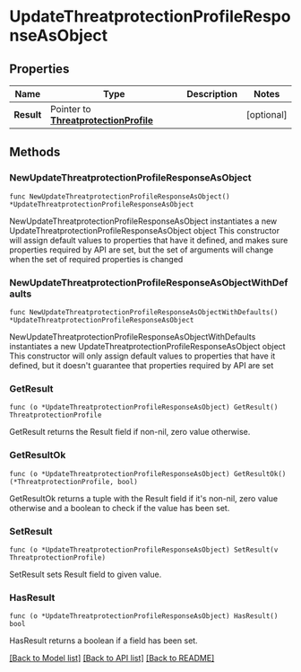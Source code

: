 # UpdateThreatprotectionProfileResponseAsObject

## Properties

Name | Type | Description | Notes
------------ | ------------- | ------------- | -------------
**Result** | Pointer to [**ThreatprotectionProfile**](ThreatprotectionProfile.md) |  | [optional] 

## Methods

### NewUpdateThreatprotectionProfileResponseAsObject

`func NewUpdateThreatprotectionProfileResponseAsObject() *UpdateThreatprotectionProfileResponseAsObject`

NewUpdateThreatprotectionProfileResponseAsObject instantiates a new UpdateThreatprotectionProfileResponseAsObject object
This constructor will assign default values to properties that have it defined,
and makes sure properties required by API are set, but the set of arguments
will change when the set of required properties is changed

### NewUpdateThreatprotectionProfileResponseAsObjectWithDefaults

`func NewUpdateThreatprotectionProfileResponseAsObjectWithDefaults() *UpdateThreatprotectionProfileResponseAsObject`

NewUpdateThreatprotectionProfileResponseAsObjectWithDefaults instantiates a new UpdateThreatprotectionProfileResponseAsObject object
This constructor will only assign default values to properties that have it defined,
but it doesn't guarantee that properties required by API are set

### GetResult

`func (o *UpdateThreatprotectionProfileResponseAsObject) GetResult() ThreatprotectionProfile`

GetResult returns the Result field if non-nil, zero value otherwise.

### GetResultOk

`func (o *UpdateThreatprotectionProfileResponseAsObject) GetResultOk() (*ThreatprotectionProfile, bool)`

GetResultOk returns a tuple with the Result field if it's non-nil, zero value otherwise
and a boolean to check if the value has been set.

### SetResult

`func (o *UpdateThreatprotectionProfileResponseAsObject) SetResult(v ThreatprotectionProfile)`

SetResult sets Result field to given value.

### HasResult

`func (o *UpdateThreatprotectionProfileResponseAsObject) HasResult() bool`

HasResult returns a boolean if a field has been set.


[[Back to Model list]](../README.md#documentation-for-models) [[Back to API list]](../README.md#documentation-for-api-endpoints) [[Back to README]](../README.md)


